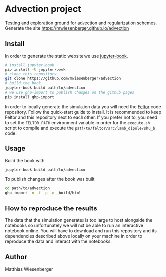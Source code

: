 # Advection project

Testing and exploration ground for advection and regularization schemes.
Generate the site https://mwiesenberger.github.io/advection

## Install
In order to generate the static website we use
[jupyter-book](https://jupyterbook.org).

```bash
# install jupyter-book
pip install -U jupyter-book
# clone this repository
git clone https://github.com/mwiesenberger/advection
# build the book
jupyter-book build path/to/advection
# we use ghp-import to publish changes on the github pages
pip install ghp-import
```
In order to locally generate the simulation data you will need the
[Feltor](https://github.com/feltor-dev/feltor) code repository.  Follow the
quick-start guide to install.  It is recommended to keep Feltor and this
repository next to each other.  If you prefer not to, you need to set the
`FELTOR_PATH` environment variable in order for the `execute.sh` script to
compile and execute the `path/to/feltor/src/lamb_dipole/shu_b` code.

## Usage
Build the book with
```bash
jupyter-book build path/to/advection
```
To publish changes after the book was built
```bash
cd path/to/advection
ghp-import -n -f -p -o _build/html
```

## How to reproduce the results
The data that the simulation generates is too large to host alongside the
notebooks so unfortunately we will not be able to run an interactive notebook
online. You will have to download and run this repository and its dependencies
described above locally on your machine in order to reproduce the data and
interact with the notebooks.

## Author
Matthias Wiesenberger
